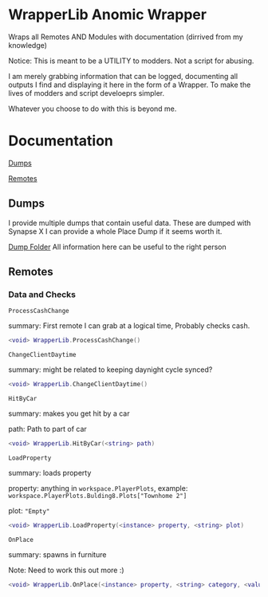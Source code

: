 # WrapperLib Anomic Wrapper
Wraps all Remotes AND Modules with documentation (dirrived from my knowledge)

Notice: This is meant to be a UTILITY to modders. Not a script for abusing. 

I am merely grabbing information that can be logged, documenting all outputs I find and displaying it here in the form of a Wrapper. To make the lives of modders and script develoeprs simpler. 

Whatever you choose to do with this is beyond me. 
# Documentation
[Dumps](https://github.com/RobloxArchiver/WrapperLib/blob/main/games/anomic-revamp/README.md#dumps)

[Remotes](https://github.com/RobloxArchiver/WrapperLib/blob/main/games/anomic-revamp/README.md#remotes)

## Dumps
I provide multiple dumps that contain useful data. These are dumped with Synapse X I can provide a whole Place Dump if it seems worth it.

[Dump Folder](Dumps)
 All information here can be useful to the right person

## Remotes
### Data and Checks
`ProcessCashChange`

summary: First remote I can grab at a logical time, Probably checks cash. 
```lua
<void> WrapperLib.ProcessCashChange()
```

`ChangeClientDaytime`

summary: might be related to keeping daynight cycle synced?
```lua
<void> WrapperLib.ChangeClientDaytime()
```

`HitByCar`

summary: makes you get hit by a car

path: Path to part of car

```lua
<void> WrapperLib.HitByCar(<string> path)
```

`LoadProperty`

summary: loads property

property: anything in `workspace.PlayerPlots`, example: `workspace.PlayerPlots.Bulding8.Plots["Townhome 2"]`

plot: `"Empty"`

```lua
<void> WrapperLib.LoadProperty(<instance> property, <string> plot)
```

`OnPlace`

summary: spawns in furniture

Note: Need to work this out more :)
```lua
<void> WrapperLib.OnPlace(<instance> property, <string> category, <value> Id, <Vector3> CFrame)
```
